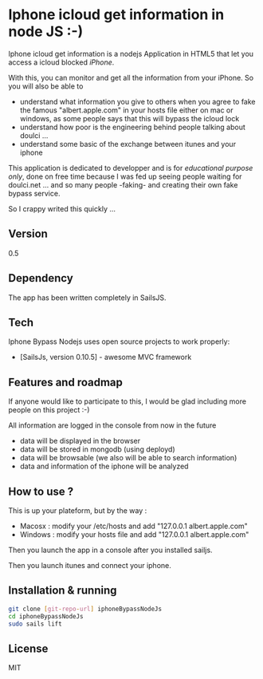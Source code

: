 Iphone icloud get information in node JS :-)
=========

Iphone icloud get information is a nodejs Application in HTML5 that let you access a icloud blocked *iPhone*.


With this, you can monitor and get all the information from your iPhone. So you will also be able to
- understand what information you give to others when you agree to fake the famous "albert.apple.com" in your hosts file either on mac or windows, as some people says that this will bypass the icloud lock
- understand how poor is the engineering behind people talking about doulci ...
- understand some basic of the exchange between itunes and your iphone

This application is dedicated to developper and is for *educational purpose only*, done on free time because I was fed up seeing people waiting for doulci.net ... and so many people -faking- and creating their own fake bypass service.

So I crappy writed this quickly ...

Version
----
0.5

Dependency
----
The app has been written completely in SailsJS.  

Tech
-----------

Iphone Bypass Nodejs uses open source projects to work properly:

* [SailsJs, version 0.10.5] - awesome MVC framework 

Features and roadmap 
-----------
If anyone would like to participate to this, I would be glad including more people on this project :-)

All information are logged in the console from now in the future
- data will be displayed in the browser
- data will be stored in mongodb (using deployd)
- data will be browsable (we also will be able to search information)
- data and information of the iphone will be analyzed

How to use ?
-----------
This is up your plateform, but by the way :
- Macosx : modify your /etc/hosts and add "127.0.0.1 albert.apple.com"
- Windows : modify your hosts file and add "127.0.0.1 albert.apple.com"

Then you launch the app in a console after you installed sailjs.

Then you launch itunes and connect your iphone.

Installation & running
--------------

```sh
git clone [git-repo-url] iphoneBypassNodeJs
cd iphoneBypassNodeJs
sudo sails lift
```

License
----
MIT


[Waterzo]:http://www.digit-prime.com/
